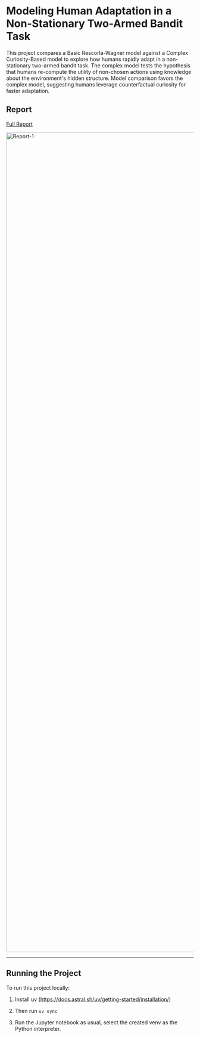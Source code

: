 
# Modeling Human Adaptation in a Non-Stationary Two-Armed Bandit Task

This project compares a Basic Rescorla-Wagner model against a Complex Curiosity-Based model to explore how humans rapidly adapt in a non-stationary two-armed bandit task. The complex model tests the hypothesis that humans re-compute the utility of non-chosen actions using knowledge about the environment's hidden structure. Model comparison favors the complex model, suggesting humans leverage counterfactual curiosity for faster adaptation.

## Report

[Full Report](https://github.com/user-attachments/files/23205043/Report.pdf)


<img width="1700" height="2200" alt="Report-1" src="https://github.com/user-attachments/assets/427f8fd4-727d-4880-af3d-b11c82683c42" />


---

## Running the Project

To run this project locally:

1. Install uv (https://docs.astral.sh/uv/getting-started/installation/)

2. Then run
``` uv sync ```

3. Run the Jupyter notebook as usual, select the created venv as the Python interpreter.

